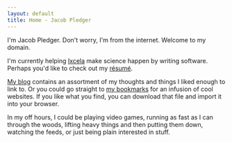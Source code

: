 ```yaml
---
layout: default
title: Home - Jacob Pledger
---
```


I'm Jacob Pledger. Don't worry, I'm from the internet. Welcome to my domain.

I'm currently helping [Ixcela](https://ixcela.com) make science happen by writing software. Perhaps you'd like to check out my [résumé](/resume.html).

[My blog](/blog/index.html) contains an assortment of my thoughts and things I liked enough to link to. Or you could go straight to [my bookmarks](/bookmarks.html) for an infusion of cool websites. If you like what you find, you can download that file and import it into your browser.

In my off hours, I could be playing video games, running as fast as I can through the woods, lifting heavy things and then putting them down, watching the feeds, or just being plain interested in stuff.
